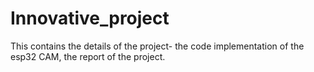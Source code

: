 # Innovative_project
This contains the details of the project- the code implementation of the esp32 CAM, the report of the project.
